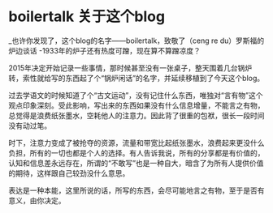 # boilertalk 关于这个blog
_也许你发现了，这个blog的名字——boilertalk，致敬了（ceng re du）罗斯福的炉边谈话
-1933年的炉子还有热度可蹭，现在算不算蹭凉度？

2015年决定开始记录一些事情，那时候甚至没有一张桌子，整天围着几台锅炉转，索性就给写的东西起了个“锅炉闲话”的名字，并延续移植到了今天这个blog。

过去学语文的时候知道了个“古文运动”，没有记住什么东西，唯独对“言有物”这个观点印象深刻。受此影响，写出来的东西如果没有什么信息增量，不能言之有物，总觉得是浪费纸张墨水，空耗他人的注意力。因此背了很重的包袱，很长一段时间没有动过笔。

时下，注意力变成了被抢夺的资源，流量和带宽比起纸张墨水，浪费起来更没什么负担，所有的一切也都是个人的选择。有人告诉我说，所有的分享都是有价值的，认知和信息差永远存在，所谓的“不敢写”也是一种自大，暗含了为所有人提供价值的期待，这样跟自己较劲没什么意思。

表达是一种本能，这里所说的话，所写的东西，会尽可能地言之有物，至于是否有意义，由你决定。
